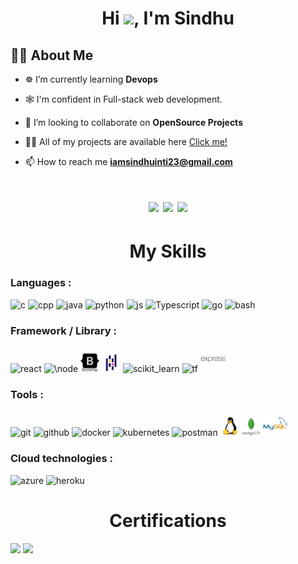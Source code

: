 ### <h1 align="center">Hi <img src="https://raw.githubusercontent.com/MartinHeinz/MartinHeinz/master/wave.gif" width="30px">, I'm Sindhu

 ## 🙋‍♀️ About Me


- ☸️ I’m currently learning **Devops**
 
- 🕸️ I'm confident in Full-stack web development.

- 👯 I’m looking to collaborate on **OpenSource Projects**

- 👨‍💻 All of my projects are available  here [Click me!](https://github.com/Sindhuinti?tab=repositories)

- 📫 How to reach me **iamsindhuinti23@gmail.com**

<h1 align="center">
<a href="https://twitter.com/intisindhu"><img src="https://img.shields.io/badge/Twitter-%231DA1F2.svg?style=for-the-badge&logo=Twitter&logoColor=white"></a>
<a href="https://www.linkedin.com/in/sindhu-inti-47a228235/"><img src="https://img.shields.io/badge/linkedin-%230077B5.svg?style=for-the-badge&logo=linkedin&logoColor=white"></a>
<a href="mailto:iamsindhuinti23@gmail.com"><img src="https://img.shields.io/badge/Gmail-D14836?style=for-the-badge&logo=gmail&logoColor=white"></a>
</h1>

### <h1 align="center"> My Skills

### Languages :
<a><img src="https://github.com/get-icon/geticon/raw/master/icons/c.svg" alt="c" width="30px" height="30px"/></a>
<a><img src="https://github.com/get-icon/geticon/raw/master/icons/c-plusplus.svg" alt="cpp" width="30px" height="30px"/></a>
<a><img src="https://github.com/get-icon/geticon/raw/master/icons/java.svg" alt="java" width="30px" height="30px"/></a>
<a><img src="https://github.com/get-icon/geticon/raw/master/icons/python.svg" alt="python" width="30px" height="30px"/></a>
<a><img src="https://github.com/get-icon/geticon/raw/master/icons/javascript.svg" alt="js" width="30px" height="30px"/></a>
<a><img src="https://github.com/get-icon/geticon/raw/master/icons/typescript-icon.svg" alt="Typescript" width="30px" height="30px"/></a>
<a><img src="https://github.com/get-icon/geticon/raw/master/icons/go.svg" alt="go"  height="25px"/></a>
<a><img src="https://github.com/get-icon/geticon/raw/master/icons/bash.svg" alt="bash" width="30px" height="30px"/></a>

### Framework / Library :

<a><img src="https://github.com/get-icon/geticon/raw/master/icons/react.svg" alt="react" width="30px" height="30px"></a>
<a><img src="https://github.com/get-icon/geticon/raw/master/icons/nodejs.svg" alt="\node" width="30px" height="30px"></a>
<a><img src="https://raw.githubusercontent.com/devicons/devicon/master/icons/bootstrap/bootstrap-plain-wordmark.svg" alt="bootstrap" width="30" height="30"/></a>
<a> <img src="https://raw.githubusercontent.com/devicons/devicon/2ae2a900d2f041da66e950e4d48052658d850630/icons/pandas/pandas-original.svg" alt="pandas" width="30" height="30"/></a>
 <a> <img src="https://upload.wikimedia.org/wikipedia/commons/0/05/Scikit_learn_logo_small.svg" alt="scikit_learn" width="30" height="30"/></a>
 <a> <img src="https://github.com/get-icon/geticon/raw/master/icons/tensorflow.svg" alt="tf" width="30px" height="30px"></a>
  <a><img src="https://raw.githubusercontent.com/devicons/devicon/master/icons/express/express-original-wordmark.svg" alt="express" width="40" height="40"/></a>
  
  ### Tools :
  <a><img src="https://www.vectorlogo.zone/logos/git-scm/git-scm-icon.svg" alt="git" width="30" height="30"/></a>
  <a><img src="https://github.com/get-icon/geticon/raw/master/icons/github-icon.svg" alt="github" width="30px" height="30px"/></a>
<a><img src="https://github.com/get-icon/geticon/raw/master/icons/docker-icon.svg" alt="docker" width="30px" height="30px"/></a>
<a>   <img src="https://www.vectorlogo.zone/logos/kubernetes/kubernetes-icon.svg" alt="kubernetes" width="30" height="30"/></a>
<a><img src="https://www.vectorlogo.zone/logos/getpostman/getpostman-icon.svg" alt="postman" width="30" height="30"/></a>
<a> <img src="https://raw.githubusercontent.com/devicons/devicon/master/icons/linux/linux-original.svg" alt="linux" width="30" height="30"/> </a>
<a><a><img src="https://raw.githubusercontent.com/devicons/devicon/master/icons/mongodb/mongodb-original-wordmark.svg" alt="mongodb" width="30" height="30"/> </a>
 <a><img src="https://raw.githubusercontent.com/devicons/devicon/master/icons/mysql/mysql-original-wordmark.svg" alt="mysql" width="40" height="40"/> </a>

### Cloud technologies :
<a><img src="https://www.vectorlogo.zone/logos/microsoft_azure/microsoft_azure-icon.svg" alt="azure" width="40" height="30"/></a>
<a><img src="https://www.vectorlogo.zone/logos/heroku/heroku-icon.svg" alt="heroku" width="30" height="30"/></a>

</h1>


### <h1 align="center"> Certifications</h1>
<a href="https://www.credly.com/badges/1433cffd-912d-4f3f-aee3-6daacecb667b/public_url">
<img src="https://images.credly.com/size/680x680/images/be8fcaeb-c769-4858-b567-ffaaa73ce8cf/image.png" width="100"/></a>
<a href="https://badgr.com/public/assertions/Myfgu1OFTsSNQPQdazL7xQ?identity__email=20b91a05b3@srkrec.ac.in"><img src="https://api.badgr.io/public/assertions/Myfgu1OFTsSNQPQdazL7xQ/image" width="100"/> </a>

